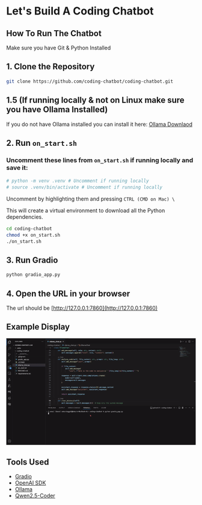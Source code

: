 # Let's Build A Coding Chatbot

## How To Run The Chatbot

Make sure you have Git & Python Installed

## 1. Clone the Repository
```bash
git clone https://github.com/coding-chatbot/coding-chatbot.git
```

## 1.5 (If running locally & not on Linux make sure you have Ollama Installed)
If you do not have Ollama installed you can install it here: [Ollama Downlaod](https://ollama.com/download)

## 2. Run `on_start.sh`
### Uncomment these lines from `on_start.sh` if running locally and save it:
```bash
# python -m venv .venv # Uncomment if running locally
# source .venv/bin/activate # Uncomment if running locally
```
Uncomment by highlighting them and pressing `CTRL (CMD on Mac) \`

This will create a virtual environment to download all the Python dependencies.

```bash
cd coding-chatbot
chmod +x on_start.sh
./on_start.sh
```
## 3. Run Gradio
```bash
python gradio_app.py
```

## 4. Open the URL in your browser
The url should be [http://127.0.0.1:7860](http://127.0.0.1:7860)

## Example Display
![Example Display](images/SuperSlowCodingDemo.gif)

## Tools Used
- [Gradio](https://gradio.app/)
- [OpenAI SDK](https://openai.com/)
- [Ollama](https://ollama.com/)
- [Qwen2.5-Coder](https://qwenlm.github.io/blog/qwen2.5-coder/)
